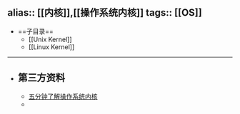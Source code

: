 alias:: [[内核]],[[操作系统内核]] 
tags:: [[OS]]
---

- ==子目录==
	- [[Unix Kernel]]
	- [[Linux Kernel]]
- ---
- ## 第三方资料
	- [五分钟了解操作系统内核](https://zhuanlan.zhihu.com/p/81883894)
	-